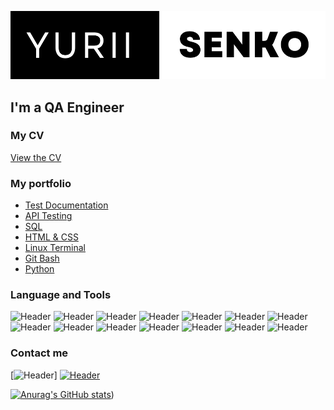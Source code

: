 ![Header](https://github.com/YuriiSenko/YuriiSenko/blob/main/assets/header.png)
## I'm a QA Engineer

### My CV
[View the CV](https://drive.google.com/file/d/1FrKDbwAOuLo483MtwgCoG3anIwwoRVR4/view?usp=sharing)

### My portfolio
- [Test Documentation](https://github.com/YuriiSenko/Test-Documentation)
- [API Testing](https://github.com/YuriiSenko/API-Testing)
- [SQL](https://github.com/YuriiSenko/SQL)
- [HTML & CSS](https://github.com/YuriiSenko/HTML-and-CSS)
- [Linux Terminal](https://github.com/YuriiSenko/Linux-Terminal)
- [Git Bash](https://github.com/YuriiSenko/Git-Bash)
- [Python](https://github.com/YuriiSenko/Python)


### Language and Tools
![Header](https://img.shields.io/badge/-Jira-090909?style=for-the-badge&logo=Jira&logoColor=0052cc)
![Header](https://img.shields.io/badge/-TestRail-090909?style=for-the-badge&logo=TestRail&logoColor=0052cc)
![Header](https://img.shields.io/badge/-Qase-090909?style=for-the-badge&logo=Qase&logoColor=0052cc)
![Header](https://img.shields.io/badge/-Postman-090909?style=for-the-badge&logo=Postman&logoColor=F26B3A)
![Header](https://img.shields.io/badge/-SoapUI-090909?style=for-the-badge&logo=SoapUI&logoColor=fcdc00)
![Header](https://img.shields.io/badge/-MySql-090909?style=for-the-badge&logo=MySql&logoColor=8cc4d7)
![Header](https://img.shields.io/badge/-CharlesProxy-090909?style=for-the-badge&logo=Charles&logoColor=8cc4d7)
![Header](https://img.shields.io/badge/-Fiddler-090909?style=for-the-badge&logo=Fiddler&logoColor=F26B3A)
![Header](https://img.shields.io/badge/-DevTools-090909?style=for-the-badge&logo=googlechrome&logoColor=2674f2)
![Header](https://img.shields.io/badge/-HTML-090909?style=for-the-badge&logo=HTML5&logoColor=F26B3A)
![Header](https://img.shields.io/badge/-CSS-090909?style=for-the-badge&logo=CSS3&logoColor=2674f2)
![Header](https://img.shields.io/badge/-AndroidStudio-090909?style=for-the-badge&logo=AndroidStudio&logoColor=34a853)
![Header](https://img.shields.io/badge/-AzureDevops-090909?style=for-the-badge&logo=AzureDevops&logoColor=0052cc)
![Header](https://img.shields.io/badge/-Python-090909?style=for-the-badge&logo=Python&logoColor=FFD43B)


### Contact me
[![Header](https://img.shields.io/badge/-LinkedIn-090909?style=for-the-badge&logo=LinkedIn&logoColor=0073b1)]
[![Header](https://img.shields.io/badge/-Telegram-090909?style=for-the-badge&logo=Telegram&logoColor=0073b1)](https://t.me/yuris603)



[![Anurag's GitHub stats](https://github-readme-stats.vercel.app/api?username=YuriiSenko&show_icons=true)](https://github.com/anuraghazra/github-readme-stats))